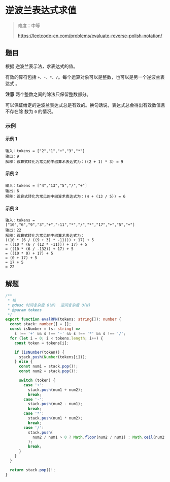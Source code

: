 # 逆波兰表达式求值

> 难度：中等
>
> <https://leetcode-cn.com/problems/evaluate-reverse-polish-notation/>

## 题目

根据 逆波兰表示法，求表达式的值。

有效的算符包括 `+、-、*、/`。每个运算对象可以是整数，也可以是另一个逆波兰表达式
。

**注意** 两个整数之间的除法只保留整数部分。

可以保证给定的逆波兰表达式总是有效的。换句话说，表达式总会得出有效数值且不存在除
数为 `0` 的情况。

### 示例

#### 示例 1

```
输入：tokens = ["2","1","+","3","*"]
输出：9
解释：该算式转化为常见的中缀算术表达式为：((2 + 1) * 3) = 9
```

#### 示例 2

```
输入：tokens = ["4","13","5","/","+"]
输出：6
解释：该算式转化为常见的中缀算术表达式为：(4 + (13 / 5)) = 6
```

#### 示例 3

```
输入：tokens = ["10","6","9","3","+","-11","*","/","*","17","+","5","+"]
输出：22
解释：该算式转化为常见的中缀算术表达式为：
((10 * (6 / ((9 + 3) * -11))) + 17) + 5
= ((10 * (6 / (12 * -11))) + 17) + 5
= ((10 * (6 / -132)) + 17) + 5
= ((10 * 0) + 17) + 5
= (0 + 17) + 5
= 17 + 5
= 22
```

## 解题

```typescript
/**
 * 栈
 * @desc 时间复杂度 O(N)  空间复杂度 O(N)
 * @param tokens
 */
export function evalRPN(tokens: string[]): number {
  const stack: number[] = [];
  const isNumber = (s: string) =>
    s !== '+' && s !== '-' && s !== '*' && s !== '/';
  for (let i = 0; i < tokens.length; i++) {
    const token = tokens[i];

    if (isNumber(token)) {
      stack.push(Number(tokens[i]));
    } else {
      const num1 = stack.pop()!;
      const num2 = stack.pop()!;

      switch (token) {
        case '+':
          stack.push(num1 + num2);
          break;
        case '-':
          stack.push(num2 - num1);
          break;
        case '*':
          stack.push(num1 * num2);
          break;
        case '/':
          stack.push(
            num2 / num1 > 0 ? Math.floor(num2 / num1) : Math.ceil(num2 / num1)
          );
          break;
      }
    }
  }

  return stack.pop()!;
}
```
